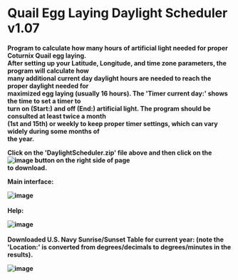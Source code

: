# Quail Egg Laying Daylight Scheduler v1.07
<b>Program to calculate how many hours of artificial light needed for proper Coturnix Quail egg laying.<BR>
After setting up your Latitude, Longitude, and time zone parameters, the program will calculate how<BR>
many additional current day daylight hours are needed to reach the proper daylight needed for<BR>
maximized egg laying (usually 16 hours).  The 'Timer current day:' shows the time to set a timer to<BR>
turn on (Start:) and off (End:) artificial light.  The program should be consulted at least twice a month<BR>
(1st and 15th) or weekly to keep proper timer settings, which can vary widely during some months of<BR>
the year.
  
Click on the 'DaylightScheduler.zip' file above and then click on the ![image](https://github.com/inwtx/QuailHatcherySchedule/assets/32821617/b2b1d8dc-c2b9-48d7-a425-92c5a9c05f46)
button on the right side of page<BR>
to download.  

Main interface:

![image](https://github.com/inwtx/QuailEggDaylightScheduler/assets/32821617/c397a2e0-2562-42f8-845b-bf52a6d69dd0)
<BR><BR>
Help:

![image](https://github.com/inwtx/QuailEggDaylightScheduler/assets/32821617/aac44697-2330-43ea-9905-76c235ec4921)
<BR><BR>
Downloaded U.S. Navy Sunrise/Sunset Table for current year: (note the 'Location:' is converted from degrees/decimals to degrees/minutes in the results).
  
![image](https://github.com/inwtx/QuailEggDaylightScheduler/assets/32821617/0f6cf262-8cdc-49c9-970c-1ffc8f35a2e1)
</b>  
